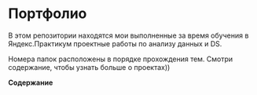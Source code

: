 # Портфолио
В этом репозитории находятся мои выполненные за время обучения в Яндекс.Практикум проектные работы по анализу данных и DS.

Номера папок расположены в порядке прохождения тем. Смотри содержание, чтобы узнать больше о проектах))

**Содержание**
